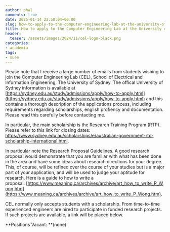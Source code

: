 ```yaml
---
author: phwl
comments: true
date: 2025-01-14 22:50:04+00:00
slug: how-to-apply-to-the-computer-engineering-lab-at-the-university-of-sydney
title: How to apply to the Computer Engineering Lab at the University of Sydney
header:
  teaser: /assets/images/2024/11/cel-logo-black.png
categories:
- academia
tags:
- suee
---
```


Please note that I receive a large number of emails from students wishing to join the Computer Engineering Lab (CEL), School of Electrical and Information Engineering, The University of Sydney. The offical University of Sydney information is available at [https://sydney.edu.au/study/admissions/apply/how-to-apply.html](https://sydney.edu.au/study/admissions/apply/how-to-apply.html) and this contains a thorough description of the applications process, including requirements regarding scholarships, english profiency and documentation. Please read this carefully before contacting me.

In particular, the main scholarship is the Research Training Program (RTP). Please refer to this link for closing dates: <https://www.sydney.edu.au/scholarships/e/australian-government-rtp-scholarship-international.html>.

In particular note the Research Proposal Guidelines. A good research proposal would demonstrate that you are familiar with what has been done in the area and have some ideas about research directions for your degree. This, of course, will be refined over the course of your studies but is a major part of your application, and will be used to judge your aptitude for research. Here is a guide to how to write a proposal: [https://www.meaning.ca/archives/archive/art_how_to_write_P_Wong.htm](https://www.meaning.ca/archives/archive/art_how_to_write_P_Wong.htm).

CEL normally only accepts students with a scholarship. From time-to-time experienced engineers are hired to participate in funded research projects. If such projects are available, a link will be placed below.

**Positions Vacant: **(none)
